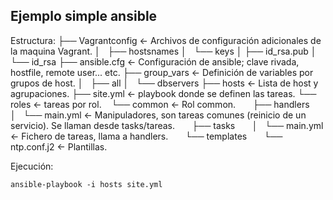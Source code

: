 Ejemplo simple ansible
----------------------

Estructura:
	├── Vagrantconfig <- Archivos de configuración adicionales de la maquina Vagrant.
	│   ├── hostsnames
	│   └── keys
	│		├── id_rsa.pub
	│  		└── id_rsa
	├── ansible.cfg <- Configuración de ansible; clave rivada, hostfile, remote user... etc.
	├── group_vars <- Definición de variables por grupos de host.
	│   ├── all
	│   └── dbservers
	├── hosts <- Lista de host y agrupaciones.
	├── site.yml <- playbook donde se definen las tareas.
	└── roles <- tareas por rol.
	    └── common <- Rol common.
	        ├── handlers
	        │   └── main.yml <- Manipuladores, son tareas comunes (reinicio de un servicio). Se llaman desde tasks/tareas.
	        ├── tasks
	        │   └── main.yml <- Fichero de tareas, llama a handlers.
	        └── templates
	            └── ntp.conf.j2 <- Plantillas.


Ejecución:

	ansible-playbook -i hosts site.yml

